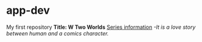 # app-dev
My first repository
**Title: W Two Worlds**
[Series information](https://en.wikipedia.org/wiki/W_(TV_series))
*-It is a love story between human and a comics character.*
